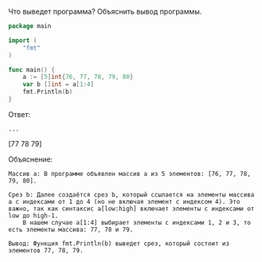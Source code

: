 Что выведет программа? Объяснить вывод программы.

```go
package main

import (
    "fmt"
)

func main() {
    a := [5]int{76, 77, 78, 79, 80}
    var b []int = a[1:4]
    fmt.Println(b)
}
```

Ответ:
```
...

```

[77 78 79]

Объяснение:

    Массив a: В программе объявлен массив a из 5 элементов: [76, 77, 78, 79, 80].

    Срез b: Далее создаётся срез b, который ссылается на элементы массива a с индексами от 1 до 4 (но не включая элемент с индексом 4). Это важно, так как синтаксис a[low:high] включает элементы с индексами от low до high-1.
        В нашем случае a[1:4] выбирает элементы с индексами 1, 2 и 3, то есть элементы массива: 77, 78 и 79.

    Вывод: Функция fmt.Println(b) выведет срез, который состоит из элементов 77, 78, 79.
